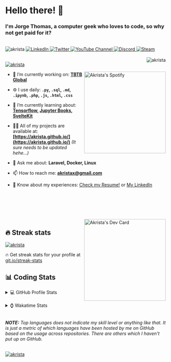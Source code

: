 # Hello there! 👋

### I'm Jorge Thomas, a computer geek who loves to code, so why not get paid for it?

</br>

<div align="left">
<img src="https://komarev.com/ghpvc/?username=akrista&label=Profile%20views&color=0e75b6&style=flat" alt="akrista" />
  <a href="https://www.linkedin.com/in/akrista/">
    <img
      src="https://img.shields.io/static/v1?logo=linkedin&style=flat&color=0072b1&label=LinkedIn&message=%E2%9B%B3"
      alt="LinkedIn"
    />
  </a>
  <a href="https://twitter.com/akristax">
    <img
      src="https://img.shields.io/badge/follow-%40akristax-1DA1F2?logo=twitter&style=flat&label=Twitter&color=0072b1&logoColor=ffffff"
      alt="Twitter"
    />
  </a>
    <a href="https://www.youtube.com/channel/UCXJa_ZGSEtalwFNbsupmjtg">
<img alt="YouTube Channel" src="https://img.shields.io/youtube/channel/subscribers/:UCXJa_ZGSEtalwFNbsupmjtg?style=flat&color=0072b1&logoColor=ffffff&logo=youtube&label=Youtube">
  </a>
      <a href="https://discordapp.com/users/Akrista#1410">
<img alt="Discord" src="https://img.shields.io/discord/354241190947717120?style=flat&color=0072b1&logoColor=ffffff&logo=discord&label=Discord">
  </a>
    <a href="https://steamcommunity.com/id/akrista/">
    <img
      src="https://img.shields.io/static/v1?logo=steam&style=flat&color=0072b1&label=Steam&message=%CE%BB"
      alt="Steam"
    />
  </a>
  </br>
  </br>
  <a href="https://discordapp.com/users/Akrista#1410">
  <img align="right" src="https://lanyard.cnrad.dev/api/130525871277735937" alt="akrista" />
  </a>

  <p align="left">
  <a href="https://github.com/ryo-ma/github-profile-trophy">
  <img src="https://github-profile-trophy.vercel.app/?username=akrista&theme=gruvbox&no-bg=true&row=2&column=3&no-frame=true" alt="akrista" />
  </a>
  </p>

  <a href="https://spotify-github-profile.vercel.app/api/view?uid=21ca7hmfvx4lpeb37y7fs2vpq&redirect=true" target="_blank">
<img
      width="256"
      align="right"
      src="https://spotify-github-profile.vercel.app/api/view?uid=21ca7hmfvx4lpeb37y7fs2vpq&cover_image=true&theme=default&show_offline=false&bar_color=53b14f&bar_color_cover=false"
      alt="Akrista's Spotify"
    />
</a>

- 🔭 I’m currently working on: **[TBTB Global](https://tbtb.global/)**

- ⚙️ I use daily: **`.py`, `.sql`, `.md`, `.ipynb`, `.php`, `.js`, `.html`, `.css`**

- 🌱 I’m currently learning about: **[Tensorflow](https://www.tensorflow.org/), [Jupyter Books](https://jupyterbook.org/en/stable/intro.html), [SvelteKit](https://kit.svelte.dev/)**

- 👨‍💻 All of my projects are available at: **[https://akrista.github.io/](https://akrista.github.io/)** _(It sure needs to be updated hehe...)_

- 💬 Ask me about: **Laravel, Docker, Linux**

- 📫 How to reach me: **akristax@gmail.com**

- 📄 Know about my experiences: [Check my Resume!](https://drive.google.com/file/d/1HGJWLsQuW9MU1iBDew3fPABiCMs2JHMj/view?usp=sharing) or [My LinkedIn](https://linkedin.com/in/akrista/)

</br>
</br>
</br>
</br>
</br>

  <a href="https://app.daily.dev/akrista" target="_blank">
    <img
      width="256"
      align="right"
      src="https://api.daily.dev/devcards/2287075d79584a318146e601cf17d7b9.png?r=4rw"
      alt="Akrista's Dev Card"
    />
  </a>

## 🔥 Streak stats

<a href="https://github.com/DenverCoder1/github-readme-streak-stats">
<img src="https://github-readme-streak-stats.herokuapp.com/?user=akrista&theme=gruvbox" alt="akrista" />
</a>

<p>🔥 Get streak stats for your profile at <a href="https://git.io/streak-stats">git.io/streak-stats</a></p>

## 📊 Coding Stats

<details>
<summary>💻 GitHub Profile Stats</summary>

</br>

<a href="https://github.com/anuraghazra/github-readme-stats">
<img src="https://github-readme-stats.vercel.app/api?username=akrista&show_icons=true&locale=en&theme=gruvbox" alt="Akrista's Github Stats" />
</a>

<a href="https://github.com/anuraghazra/github-readme-stats">
<img src="https://github-readme-stats.vercel.app/api/top-langs?username=akrista&show_icons=true&locale=en&layout=demo&theme=gruvbox" alt="Most Used Languages" />
</a>

</details>

</br>

<details>
<summary>⌚ Wakatime Stats</summary>

</br>

<a href="https://github.com/anuraghazra/github-readme-stats">
<img src="https://github-readme-stats.vercel.app/api/wakatime?username=akrista&show_icons=true&locale=en&layout=compact&theme=gruvbox" alt="akrista" />
</a>

</br>

<!--START_SECTION:waka-->
![Code Time](http://img.shields.io/badge/Code%20Time-807%20hrs%2011%20mins-blue)

![Lines of code](https://img.shields.io/badge/From%20Hello%20World%20I%27ve%20Written-22.1%20million%20lines%20of%20code-blue)

**🐱 My GitHub Data** 

> 📦 288.4 kB Used in GitHub's Storage 
 > 
> 🏆 217 Contributions in the Year 2023
 > 
> 💼 Opted to Hire
 > 
> 📜 48 Public Repositories 
 > 
> 🔑 19 Private Repositories 
 > 
**I'm an Early 🐤** 

```text
🌞 Morning                591 commits         ███████░░░░░░░░░░░░░░░░░░   28.54 % 
🌆 Daytime                689 commits         ████████░░░░░░░░░░░░░░░░░   33.27 % 
🌃 Evening                771 commits         █████████░░░░░░░░░░░░░░░░   37.23 % 
🌙 Night                  20 commits          ░░░░░░░░░░░░░░░░░░░░░░░░░   00.97 % 
```
📅 **I'm Most Productive on Monday** 

```text
Monday                   660 commits         ████████░░░░░░░░░░░░░░░░░   31.87 % 
Tuesday                  308 commits         ████░░░░░░░░░░░░░░░░░░░░░   14.87 % 
Wednesday                213 commits         ███░░░░░░░░░░░░░░░░░░░░░░   10.28 % 
Thursday                 225 commits         ███░░░░░░░░░░░░░░░░░░░░░░   10.86 % 
Friday                   171 commits         ██░░░░░░░░░░░░░░░░░░░░░░░   08.26 % 
Saturday                 192 commits         ██░░░░░░░░░░░░░░░░░░░░░░░   09.27 % 
Sunday                   302 commits         ████░░░░░░░░░░░░░░░░░░░░░   14.58 % 
```


📊 **This Week I Spent My Time On** 

```text
🕑︎ Time Zone: America/Caracas

💬 Programming Languages: 
Python                   3 hrs 38 mins       ████████░░░░░░░░░░░░░░░░░   30.51 % 
Other                    3 hrs 2 mins        ██████░░░░░░░░░░░░░░░░░░░   25.40 % 
SQL                      1 hr 25 mins        ███░░░░░░░░░░░░░░░░░░░░░░   11.90 % 
TOML                     48 mins             ██░░░░░░░░░░░░░░░░░░░░░░░   06.76 % 
Rust                     46 mins             ██░░░░░░░░░░░░░░░░░░░░░░░   06.46 % 

🔥 Editors: 
VS Code                  8 hrs 34 mins       ██████████████████░░░░░░░   71.72 % 
Visual Studio            1 hr 27 mins        ███░░░░░░░░░░░░░░░░░░░░░░   12.15 % 
Neovim                   51 mins             ██░░░░░░░░░░░░░░░░░░░░░░░   07.22 % 
Excel                    32 mins             █░░░░░░░░░░░░░░░░░░░░░░░░   04.51 % 
Ssms                     31 mins             █░░░░░░░░░░░░░░░░░░░░░░░░   04.39 % 

💻 Operating System: 
Windows                  7 hrs 6 mins        ███████████████░░░░░░░░░░   59.47 % 
Linux                    4 hrs 50 mins       ██████████░░░░░░░░░░░░░░░   40.53 % 
```

**I Mostly Code in JavaScript** 

```text
JavaScript               12 repos            ████████░░░░░░░░░░░░░░░░░   31.58 % 
CSS                      4 repos             ███░░░░░░░░░░░░░░░░░░░░░░   10.53 % 
Jupyter Notebook         2 repos             █░░░░░░░░░░░░░░░░░░░░░░░░   05.26 % 
Python                   1 repo              █░░░░░░░░░░░░░░░░░░░░░░░░   02.63 % 
Go                       1 repo              █░░░░░░░░░░░░░░░░░░░░░░░░   02.63 % 
```




 Last Updated on 09/04/2023 00:23:38 UTC
<!--END_SECTION:waka-->

**These Readme stats are generated using github action [awesome-readme-stats](https://github.com/anmol098/waka-readme-stats)**

</details>

</br>

_**NOTE:** Top languages does not indicate my skill level or anything like that. It is just a metric of which languages have been hosted by me on GitHub based on the usage across repositories. There are others which I haven't put up on GitHub._

</br>

<a href="https://github.com/ashutosh00710/github-readme-activity-graph">
<img src="https://github-readme-activity-graph.cyclic.app/graph?username=Akrista&theme=gruvbox" alt="akrista" />
</a>
